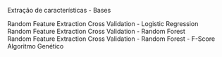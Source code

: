 Extração de características - Bases  

Random Feature Extraction Cross Validation - Logistic Regression  
Random Feature Extraction Cross Validation - Random Forest  
Random Feature Extraction Cross Validation - Random Forest - F-Score  
Algoritmo Genético  
